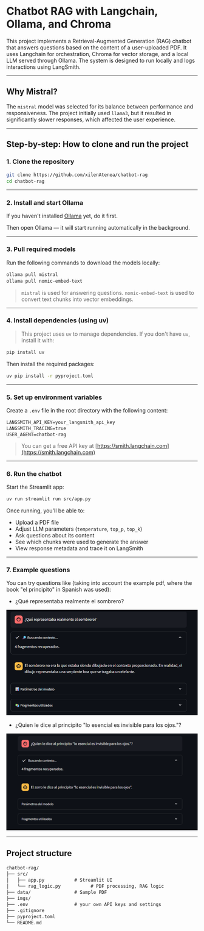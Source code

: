 # Chatbot RAG with Langchain, Ollama, and Chroma

This project implements a Retrieval-Augmented Generation (RAG) chatbot that answers questions based on the content of a user-uploaded PDF. It uses Langchain for orchestration, Chroma for vector storage, and a local LLM served through Ollama. The system is designed to run locally and logs interactions using LangSmith.

---

## Why Mistral?

The `mistral` model was selected for its balance between performance and responsiveness. The project initially used `llama3`, but it resulted in significantly slower responses, which affected the user experience.

---

## Step-by-step: How to clone and run the project

### 1. Clone the repository

```bash
git clone https://github.com/xilenAtenea/chatbot-rag
cd chatbot-rag
````

---

### 2. Install and start Ollama

If you haven't installed [Ollama](https://ollama.com) yet, do it first.

Then open Ollama — it will start running automatically in the background.

---

### 3. Pull required models

Run the following commands to download the models locally:

```bash
ollama pull mistral
ollama pull nomic-embed-text
```

> `mistral` is used for answering questions.
> `nomic-embed-text` is used to convert text chunks into vector embeddings.

---

### 4. Install dependencies (using uv)

> This project uses `uv` to manage dependencies. If you don't have `uv`, install it with:

```bash
pip install uv
```

Then install the required packages:

```bash
uv pip install -r pyproject.toml
```

---

### 5. Set up environment variables

Create a `.env` file in the root directory with the following content:

```
LANGSMITH_API_KEY=your_langsmith_api_key
LANGSMITH_TRACING=true
USER_AGENT=chatbot-rag
```

> You can get a free API key at [https://smith.langchain.com](https://smith.langchain.com)

---

### 6. Run the chatbot

Start the Streamlit app:

```bash
uv run streamlit run src/app.py
```

Once running, you'll be able to:

* Upload a PDF file
* Adjust LLM parameters (`temperature`, `top_p`, `top_k`)
* Ask questions about its content
* See which chunks were used to generate the answer
* View response metadata and trace it on LangSmith

---

### 7. Example questions

You can try questions like (taking into account the example pdf, where the book "el principito" in Spanish was used):

* ¿Qué representaba realmente el sombrero?

![Example1](imgs/example1.png)

* ¿Quien le dice al principito "lo esencial es invisible para los ojos."?

![Example2](imgs/example2.png)

---

## Project structure

```
chatbot-rag/
├── src/
│   ├── app.py           # Streamlit UI
│   └── rag_logic.py           # PDF processing, RAG logic
├── data/                # Sample PDF
├── imgs/
├── .env                 # your own API keys and settings
├── .gitignore
├── pyproject.toml
└── README.md
```
